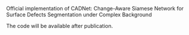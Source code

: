 
Official implementation of CADNet: Change-Aware Siamese Network for Surface Defects Segmentation under Complex Background

The code will be available after publication.

